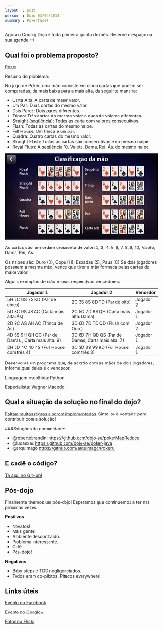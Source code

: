 ```yaml
---
layout  : post
person  : Dojo 03/04/2014
summary : Pokerface!
---
```


Agora o Coding Dojo é toda primeira quinta do mês. Reserve o espaço na sua agenda :-)

## Qual foi o problema proposto?

[Poker](http://dojopuzzles.com/problemas/exibe/poker/ "DojoPuzzles")

Resumo do problema: 

No jogo de Poker, uma mão consiste em cinco cartas que podem ser comparadas, da mais baixa para a mais alta, da seguinte maneira:

- Carta Alta: A carta de maior valor.
- Um Par: Duas cartas do mesmo valor.
- Dois Pares: Dois pares diferentes.
- Trinca: Três cartas do mesmo valor e duas de valores diferentes.
- Straight (seqüência): Todas as carta com valores consecutivos.
- Flush: Todas as cartas do mesmo naipe.
- Full House: Um trinca e um par.
- Quadra: Quatro cartas do mesmo valor.
- Straight Flush: Todas as cartas são consecutivas e do mesmo naipe.
- Royal Flush: A seqüência 10, Valete, Dama, Rei, Ás, do mesmo naipe.

![Exemplos](/images/2014-04-03-coding_dojo_2.png "Exemplos de mãos")

As cartas são, em ordem crescente de valor: 2, 3, 4, 5, 6, 7, 8, 9, 10, Valete, Dama, Rei, Ás.

Os naipes são: Ouro (D), Copa (H), Espadas (S), Paus (C)
Se dois jogadores possuem a mesma mão, vence que tiver a mão formada pelas cartas de maior valor.

Alguns exemplos de mão e seus respectivos vencedores:

| Jogador 1 | Jogador 2 | Vencedor |
|------------|-----------|-----------|
|5H 5C 6S 7S KD (Par de cinco) | 2C 3S 8S 8D TD (Par de oito) | Jogador 2|
|5D 8C 9S JS AC (Carta mais alta: Ás) | 2C 5C 7D 8S QH (Carta mais alta: Dama) | Jogador 1|
|2D 9C AS AH AC (Trinca de Ás) | 3D 6D 7D TD QD (Flush com Ouro)| Jogador 2|
|4D 6S 9H QH QC (Par de Damas , Carta mais alta: 9) | 3D 6D 7H QD QS (Par de Damas, Carta mais alta: 7) | Jogador 1|
|2H 2D 4C 4D 4S (Full House com três 4) | 3C 3D 3S 9S 9D (Full House com três 3) | Jogador 1|


Desenvolva um programa que, de acordo com as mãos de dois jogadores, informe qual deles é o vencedor.

Linguagem escolhida: Python. 

Especialista: Wagner Macedo.

## Qual a situação da solução no final do dojo?

[Faltam muitas regras a serem implementadas](https://github.com/dojo-se/poker/issues/1). Sinta-se à vontade para contribuir com a solução!

###Soluções da comunidade:
- @robertobrandini https://github.com/dojo-se/pokerMapReduce
- @lucasxas https://github.com/dojo-se/poker-java
- @arquimago https://github.com/arquimago/PokerC

## E cadê o código?

[Tá aqui no GitHub!](https://github.com/dojo-se/poker)

## Pós-dojo

Finalmente tivemos um pós-dojo! Esperamos que continuemos a ter nas próximas vezes.

**Positivos**

- Novatos!
- Mais gente!
- Ambiente descontraído.
- Problema interessante.
- Café.
- Pós-dojo!

**Negativos**

- Baby steps e TDD negligenciados.
- Todos eram co-pilotos. Pitacos everywhere!


## Links úteis

[Evento no Facebook](https://www.facebook.com/events/649326105103737/)

[Evento no Google+](https://plus.google.com/events/cp070id92gf7gj1ap9carns8umc?authkey=CLa2leWxx8vxsQE)

[Fotos no Flickr](http://www.flickr.com/photos/erickmendonca/sets/72157641953730615/)
